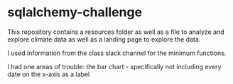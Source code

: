 # sqlalchemy-challenge
This repository contains a resources folder as well as a file to analyze and explore climate data as well as a landing page to explore the data.

I used information from the class slack channel for the minimum functions. 

I had one areas of trouble: the bar chart - specifically not including every date on the x-axis as a label

